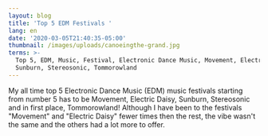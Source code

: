 ```yaml
---
layout: blog
title: 'Top 5 EDM Festivals '
lang: en
date: '2020-03-05T21:40:35-05:00'
thumbnail: /images/uploads/canoeingthe-grand.jpg
terms: >-
  Top 5, EDM, Music, Festival, Electronic Dance Music, Movement, Electric Daisy,
  Sunburn, Stereosonic, Tommorowland
---
```

My all time top 5 Electronic Dance Music (EDM) music festivals starting from number 5 has to be Movement, Electric Daisy, Sunburn, Stereosonic and in first place, Tommorowland! Although I have been to the festivals "Movement" and "Electric Daisy" fewer times then the rest, the vibe wasn't the same and the others had a lot more to offer.
